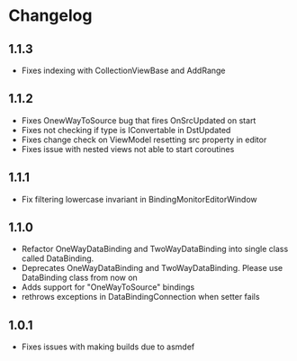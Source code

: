 # Changelog


## 1.1.3
- Fixes indexing with CollectionViewBase and AddRange

## 1.1.2
- Fixes OnewWayToSource bug that fires OnSrcUpdated on start
- Fixes not checking if type is IConvertable in DstUpdated
- Fixes change check on ViewModel resetting src property in editor
- Fixes issue with nested views not able to start coroutines

## 1.1.1
- Fix filtering lowercase invariant in BindingMonitorEditorWindow

## 1.1.0
- Refactor OneWayDataBinding and TwoWayDataBinding into single class called DataBinding.
- Deprecates OneWayDataBinding and TwoWayDataBinding. Please use DataBinding class from now on
- Adds support for "OneWayToSource" bindings
- rethrows exceptions in DataBindingConnection when setter fails

## 1.0.1
- Fixes issues with making builds due to asmdef


